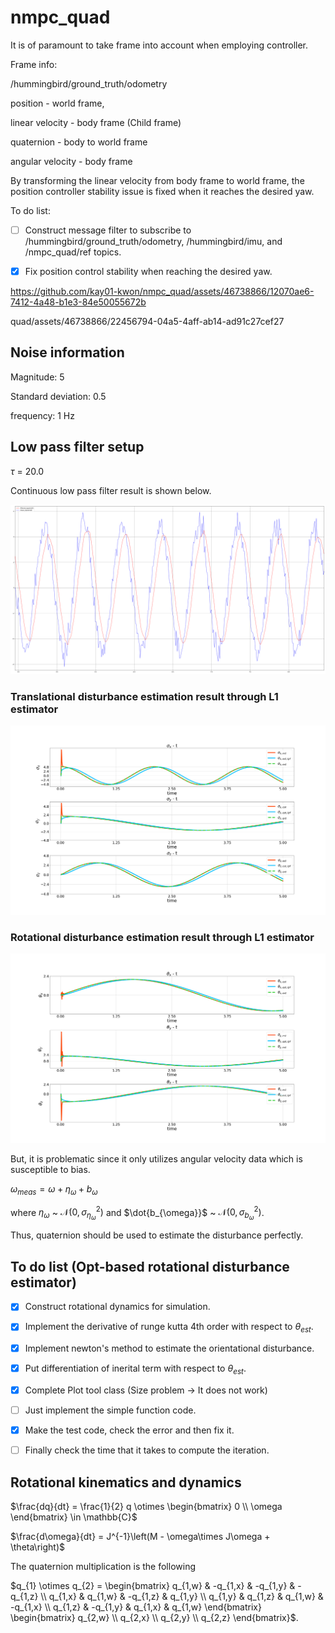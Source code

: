 # nmpc_quad

It is of paramount to take frame into account when employing controller.

Frame info:

/hummingbird/ground_truth/odometry

position - world frame,

linear velocity - body frame (Child frame)

quaternion - body to world frame

angular velocity - body frame

By transforming the linear velocity from body frame to world frame, the position controller stability issue is fixed when it reaches the desired yaw.


To do list:

- [ ] Construct message filter to subscribe to /hummingbird/ground_truth/odometry, /hummingbird/imu, and /nmpc_quad/ref topics.

- [x] Fix position control stability when reaching the desired yaw.

https://github.com/kay01-kwon/nmpc_quad/assets/46738866/12070ae6-7412-4a48-b1e3-84e50055672b

quad/assets/46738866/22456794-04a5-4aff-ab14-ad91c27cef27


## Noise information

Magnitude: 5

Standard deviation: 0.5

frequency: 1 Hz


## Low pass filter setup

$\tau$ = 20.0

Continuous low pass filter result is shown below. 

<img src='l1_estimator/figures/ros_low_pass_filter_test_result.png'>


### Translational disturbance estimation result through L1 estimator

<img src='l1_estimator/figures/disturbance_estimation_result(trans).png'>

### Rotational disturbance estimation result through L1 estimator
<img src='l1_estimator/figures/disturbance_estimation_result(orien).png'>

But, it is problematic since it only utilizes angular velocity data which is susceptible to bias.

$\omega_{meas} = \omega + \eta_{\omega} + b_{\omega}$

where $\eta_{\omega}$ ~ $\mathcal{N}(0,\sigma_{\eta_{\omega}}^{2})$ and 
$\dot{b_{\omega}}$ ~ $\mathcal{N}(0,\sigma_{b_{\omega}}^2)$.

Thus, quaternion should be used to estimate the disturbance perfectly.

## To do list (Opt-based rotational disturbance estimator)

- [x] Construct rotational dynamics for simulation.

- [x] Implement the derivative of runge kutta 4th order with respect to $\theta_{est}$.

- [x] Implement newton's method to estimate the orientational disturbance.

- [x] Put differentiation of inerital term with respect to $\theta_{est}$.

- [x] Complete Plot tool class (Size problem -> It does not work)

- [ ] Just implement the simple function code.

- [x] Make the test code, check the error and then fix it.

- [ ] Finally check the time that it takes to compute the iteration.

## Rotational kinematics and dynamics

$`\frac{dq}{dt} = \frac{1}{2} q \otimes 
\begin{bmatrix}
0 \\
\omega
\end{bmatrix} \in \mathbb{C}`$

$\frac{d\omega}{dt} = J^{-1}\left(M - \omega\times J\omega + \theta\right)$

The quaternion multiplication is the following

$`q_{1} \otimes q_{2}
= \begin{bmatrix}
q_{1,w} & -q_{1,x} & -q_{1,y} & -q_{1,z} \\
q_{1,x} & q_{1,w} & -q_{1,z} & q_{1,y} \\
q_{1,y} & q_{1,z} & q_{1,w} & -q_{1,x} \\
q_{1,z} & -q_{1,y} & q_{1,x} & q_{1,w}
\end{bmatrix}
\begin{bmatrix}
q_{2,w} \\
q_{2,x} \\
q_{2,y} \\
q_{2,z}
\end{bmatrix}`$.